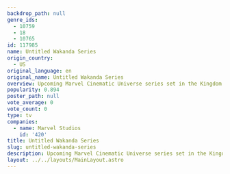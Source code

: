 ```yaml
---
backdrop_path: null
genre_ids:
  - 10759
  - 18
  - 10765
id: 117985
name: Untitled Wakanda Series
origin_country:
  - US
original_language: en
original_name: Untitled Wakanda Series
overview: Upcoming Marvel Cinematic Universe series set in the Kingdom of Wakanda.
popularity: 0.894
poster_path: null
vote_average: 0
vote_count: 0
type: tv
companies:
  - name: Marvel Studios
    id: '420'
title: Untitled Wakanda Series
slug: untitled-wakanda-series
description: Upcoming Marvel Cinematic Universe series set in the Kingdom of Wakanda.
layout: ../../layouts/MainLayout.astro
---
```


